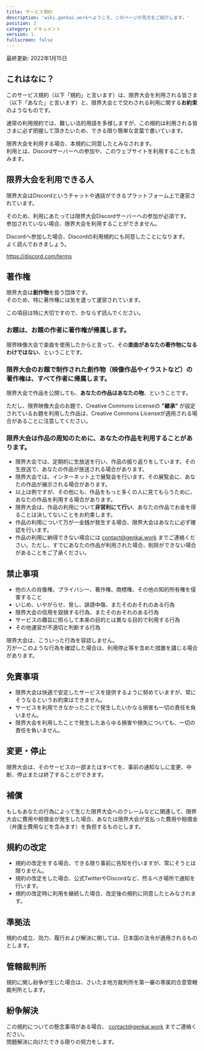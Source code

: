 ```yaml
---
title: サービス規約
description: 'wiki.genkai.workへようこそ、このページの見方をご紹介します。'
position: 2
category: ドキュメント
version: 1
fullscreen: false
---
```


最終更新: 2022年1月15日

## これはなに？

このサービス規約（以下「規約」と言います）は、限界大会を利用される皆さま（以下「あなた」と言います）と、限界大会とで交わされる利用に関する**お約束**のようなものです。

通常の利用規約では、難しい法的用語を多様しますが、この規約は利用される皆さまに必ず把握して頂きたいため、できる限り簡単な言葉で書いています。

限界大会を利用する場合、本規約に同意したとみなされます。        
利用とは、Discordサーバーへの参加や、このウェブサイトを利用することも含みます。

## 限界大会を利用できる人

限界大会はDiscordというチャットや通話ができるプラットフォーム上で運営されています。

そのため、利用にあたっては限界大会Discordサーバーへの参加が必須です。       
参加されていない場合、限界大会を利用することができません。

Discordへ参加した場合、Discordの利用規約にも同意したことになります。        
よく読んでおきましょう。

https://discord.com/terms

## 著作権

限界大会は**創作物**を扱う団体です。        
そのため、特に著作権には気を遣って運営されています。

この項目は特に大切ですので、かならず読んでください。

### お題は、お題の作者に著作権が帰属します。

限界映像大会で楽曲を使用したからと言って、その**楽曲があなたの著作物になるわけではない**、ということです。

### 限界大会のお題で制作された創作物（映像作品やイラストなど）の著作権は、すべて作者に帰属します。

限界大会で作品を公開しても、**あなたの作品はあなたの物**、ということです。

ただし、限界映像大会のお題で、Creative Commons Licenseの **"継承"** が設定されているお題を利用した作品は、Creative Commons Licenseが適用される場合があることに注意してください。

### 限界大会は作品の周知のために、あなたの作品を利用することがあります。

- 限界大会では、定期的に生放送を行い、作品の振り返りをしています。その生放送で、あなたの作品が放送される場合があります。
- 限界大会では、インターネット上で展覧会を行います。その展覧会に、あなたの作品が展示される場合があります。
- 以上は例ですが、その他にも、作品をもっと多くの人に見てもらうために、あなたの作品を利用する場合があります。
- 限界大会は、作品の利用について**非営利にて行い**、あなたの作品でお金を得ることは決してないことをお約束します。
- 作品の利用について万が一金銭が発生する場合、限界大会はあなたに必ず確認を行います。
- 作品の利用に納得できない場合には contact@genkai.work までご連絡ください。ただし、すでにあなたの作品が利用された場合、削除ができない場合があることをご了承ください。

## 禁止事項

- 他の人の肖像権、プライバシー、著作権、商標権、その他の知的所有権を侵害すること
- いじめ、いやがらせ、脅し、誹謗中傷、またそのおそれのある行為
- 限界大会の信用を毀損する行為、またそのおそれのある行為
- サービスの趣旨に照らして本来の目的とは異なる目的で利用する行為
- その他運営が不適切と判断する行為

限界大会は、こういった行為を容認しません。      
万が一このような行為を確認した場合は、利用停止等を含めた措置を講じる場合があります。

## 免責事項

- 限界大会は快適で安定したサービスを提供するように努めていますが、常にそうなるというお約束はできません。
- サービスを利用できなかったことで発生したいかなる損害も一切の責任を負いません。
- 限界大会を利用したことで発生したあらゆる損害や損失についても、一切の責任を負いません。

## 変更・停止

限界大会は、そのサービスの一部またはすべてを、事前の通知なしに変更、中断、停止または終了することができます。

## 補償

もしもあなたの行為によって生じた限界大会へのクレームなどに関連して、限界大会に費用や賠償金が発生した場合、あなたは限界大会が支払った費用や賠償金（弁護士費用などを含みます）を負担するものとします。

## 規約の改定

- 規約の改定をする場合、できる限り事前に告知を行いますが、常にそうとは限りません。
- 規約の改定をした場合、公式TwitterやDiscordなど、然るべき場所で通知を行います。
- 規約の改定時に利用を継続した場合、改定後の規約に同意したとみなされます。

## 準拠法

規約の成立、効力、履行および解決に関しては、日本国の法令が適用されるものとします。

## 管轄裁判所

規約に関し紛争が生じた場合は、さいたま地方裁判所を第一審の専属的合意管轄裁判所とします。

## 紛争解決

この規約についての懸念事項がある場合、 contact@genkai.work までご連絡ください。     
問題解決に向けたできる限りの努力をします。